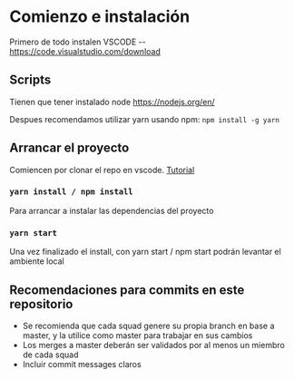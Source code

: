 # Comienzo e instalación

Primero de todo instalen VSCODE -- https://code.visualstudio.com/download

## Scripts

Tienen que tener instalado node https://nodejs.org/en/

Despues recomendamos utilizar yarn usando npm: `npm install -g yarn`

## Arrancar el proyecto

Comiencen por clonar el repo en vscode.
[Tutorial](https://code.visualstudio.com/docs/editor/githubs)

### `yarn install / npm install`

Para arrancar a instalar las dependencias del proyecto

### `yarn start`

Una vez finalizado el install, con yarn start / npm start podrán levantar el ambiente local

## Recomendaciones para commits en este repositorio

- Se recomienda que cada squad genere su propia branch en base a master, y la utilice como master para trabajar en sus cambios
- Los merges a master deberán ser validados por al menos un miembro de cada squad
- Incluir commit messages claros
